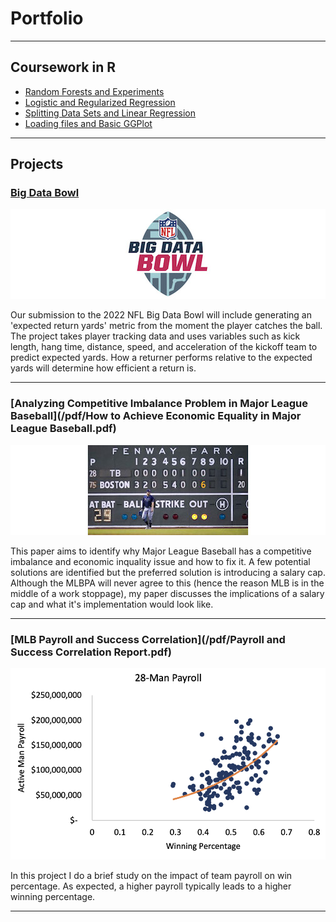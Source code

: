 # Portfolio

---

## Coursework in R

- [Random Forests and Experiments](coursework/ProblemSet4.html)
- [Logistic and Regularized Regression](coursework/ProblemSet3.html)
- [Splitting Data Sets and Linear Regression](coursework/ProblemSet2.html)
- [Loading files and Basic GGPlot](/coursework/ProblemSet1.html)

---

## Projects

### [Big Data Bowl](/sample_page)
<img src="images/Big Data Bowl.jpg?raw=true"/>

Our submission to the 2022 NFL Big Data Bowl will include generating an 'expected return yards' metric from the moment the player catches the ball.  The project takes player tracking data and uses variables such as kick length, hang time, distance, speed, and acceleration of the kickoff team to predict expected yards.  How a returner performs relative to the expected yards will determine how efficient a return is. 

---

### [Analyzing Competitive Imbalance Problem in Major League Baseball](/pdf/How to Achieve Economic Equality in Major League Baseball.pdf)
<img src="images/Competitive Imbalance Blowout.jpg?raw=true"/>

This paper aims to identify why Major League Baseball has a competitive imbalance and economic inquality issue and how to fix it.  A few potential solutions are identified but the preferred solution is introducing a salary cap.  Although the MLBPA will never agree to this (hence the reason MLB is in the middle of a work stoppage), my paper discusses the implications of a salary cap and what it's implementation would look like.

---
### [MLB Payroll and Success Correlation](/pdf/Payroll and Success Correlation Report.pdf)
<img src="images/payroll_success plot.png?raw=true"/>

In this project I do a brief study on the impact of team payroll on win percentage.  As expected, a higher payroll typically leads to a higher winning percentage. 

---
